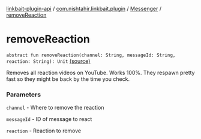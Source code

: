[linkbait-plugin-api](../../index.md) / [com.nishtahir.linkbait.plugin](../index.md) / [Messenger](index.md) / [removeReaction](.)

# removeReaction

`abstract fun removeReaction(channel: String, messageId: String, reaction: String): Unit` [(source)](https://gitlab.com/nishtahir/linkbait/tree/master/linkbait-plugin-api/src/main/kotlin//com/nishtahir/linkbait/plugin/Messaging.kt#L33)

Removes all reaction videos on YouTube. Works 100%.
They respawn pretty fast so they might be back by the time you check.

### Parameters

`channel` - Where to remove the reaction

`messageId` - ID of message to react

`reaction` - Reaction to remove